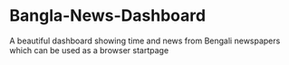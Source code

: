 # Bangla-News-Dashboard
A beautiful dashboard showing time and news from Bengali newspapers which can be used as a browser startpage
